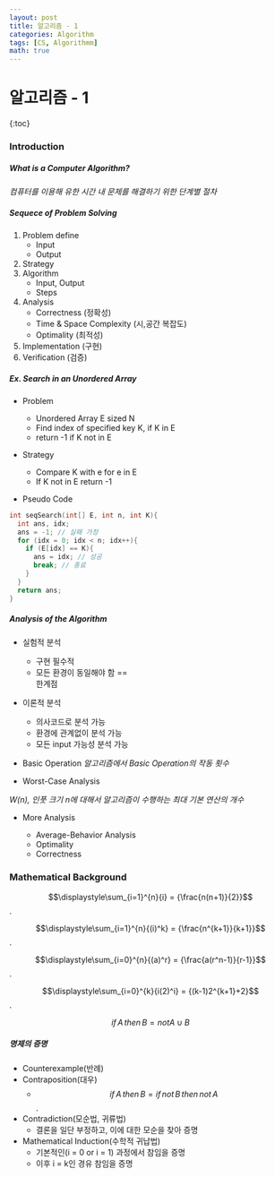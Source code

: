 ```yaml
---
layout: post
title: 알고리즘 - 1
categories: Algorithm
tags: [CS, Algorithmm]
math: true
---
```


# 알고리즘 - 1

{:toc}

### Introduction

##### What is a Computer Algorithm?

_컴퓨터를 이용해 유한 시간 내 문제를 해결하기 위한 단계별 절차_

##### Sequece of Problem Solving

1. Problem define
   - Input
   - Output
2. Strategy
3. Algorithm
   - Input, Output
   - Steps
4. Analysis
   - Correctness (정확성)
   - Time & Space Complexity (시,공간 복잡도)
   - Optimality (최적성)
5. Implementation (구현)
6. Verification (검증)

##### Ex. Search in an Unordered Array

- Problem

  - Unordered Array E sized N
  - Find index of specified key K, if K in E
  - return -1 if K not in E

- Strategy

  - Compare K with e for e in E
  - If K not in E return -1

- Pseudo Code

```c
int seqSearch(int[] E, int n, int K){
  int ans, idx;
  ans = -1; // 실패 가정
  for (idx = 0; idx < n; idx++){
    if (E[idx] == K){
      ans = idx; // 성공
      break; // 종료
    }
  }
  return ans;
}
```

##### Analysis of the Algorithm

- 실험적 분석
  - 구현 필수적
  - 모든 환경이 동일해야 함 == <div class="red">한계점
- 이론적 분석

  - 의사코드로 분석 가능
  - 환경에 관계없이 분석 가능
  - 모든 input 가능성 분석 가능

- Basic Operation
  _알고리즘에서 Basic Operation의 작동 횟수_

- Worst-Case Analysis

_W(n), 인풋 크기 n에 대해서 알고리즘이 수행하는 *최대 기본 연산*의 개수_

- More Analysis

  - Average-Behavior Analysis
  - Optimality
  - Correctness

### Mathematical Background

$$\displaystyle\sum_{i=1}^{n}{i} = {\frac{n(n+1)}{2}}$$.

$$\displaystyle\sum_{i=1}^{n}{(i)^k} = {\frac{n^{k+1}}{k+1}}$$.

$$\displaystyle\sum_{i=0}^{n}{(a)^r} = {\frac{a(r^n-1)}{r-1}}$$.

$$\displaystyle\sum_{i=0}^{k}{i(2)^i} = {(k-1)2^{k+1}+2}$$.

$$if\,A\,then\,B = not A \cup B$$

##### 명제의 증명

- Counterexample(반례)
- Contraposition(대우)
  - $$if\,A\,then\,B = if\,not\,B\,then\,not\,A $$.
- Contradiction(모순법, 귀류법)
  - 결론을 일단 부정하고, 이에 대한 모순을 찾아 증명
- Mathematical Induction(수학적 귀납법)
  - 기본적인(i = 0 or i = 1) 과정에서 참임을 증명
  - 이후 i = k인 경유 참임을 증명
